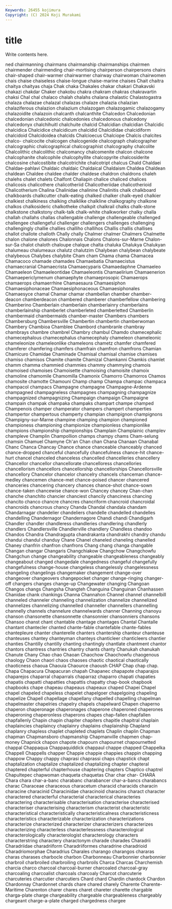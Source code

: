 ```yaml
---
Keywords: 26455 kojimura
Copyright: (C) 2024 Koji Murakami
---
```


# title

Write contents here.



ned
chairmanning chairmans chairmanship chairmanships chairmen chairmender chairmending chair-mortising chairperson chairpersons
chairs chair-shaped chair-warmer chairwarmer chairway chairwoman chairwomen chais chaise chaiseless
chaise-longue chaise-marine chaises Chait chaitra chaitya chaityas chaja Chak chaka
Chakales chakar chakari Chakavski chakazi chakdar Chaker chakobu chakra chakram
chakras chakravartin chaksi Chal chal chalaco chalah chalahs chalana chalastic
Chalastogastra chalaza chalazae chalazal chalazas chalaze chalazia chalazian chalaziferous chalazion
chalazium chalazogam chalazogamic chalazogamy chalazoidite chalazoin chalcanth chalcanthite Chalcedon Chalcedonian
chalcedonian chalcedonic chalcedonies chalcedonous chalcedony chalcedonyx chalchihuitl chalchuite chalcid Chalcidian
chalcidian Chalcidic chalcidica Chalcidice chalcidicum chalcidid Chalcididae chalcidiform chalcidoid Chalcidoidea
chalcids Chalcioecus Chalciope Chalcis chalcites chalco- chalcocite chalcogen chalcogenide chalcograph
chalcographer chalcographic chalcographical chalcographist chalcography chalcolite Chalcolithic chalcolithic chalcomancy chalcomenite
chalcon chalcone chalcophanite chalcophile chalcophyllite chalcopyrite chalcosiderite chalcosine chalcostibite chalcotrichite
chalcotript chalcus Chald Chaldaei Chaldae-pahlavi Chaldaic chaldaic Chaldaical Chaldaism Chaldea
Chaldean chaldean Chaldee chaldee chalder chaldese chaldron chaldrons chaleh chalehs
chalet chalets Chalfont Chaliapin chalice chaliced chalices chalicosis chalicothere chalicotheriid
Chalicotheriidae chalicotherioid Chalicotherium Chalina Chalinidae chalinine Chalinitis chalk chalkboard chalkboards
chalkcutter chalk-eating chalked chalker chalk-eyed chalkier chalkiest chalkiness chalking chalklike
chalkline chalkography chalkone chalkos chalkosideric chalkotheke chalkpit chalkrail chalks chalk-stone
chalkstone chalkstony chalk-talk chalk-white chalkworker chalky challa challah challahs challas
challengable challenge challengeable challenged challengee challengeful challenger challengers challenges challenging
challengingly challie challies challiho challihos Challis challis challises challot challote
challoth Chally chally Chalmer chalmer Chalmers Chalmette chalon chalone chalones
Chalonnais Chalons Chalons-sur-Marne Chalon-sur-Sa chalot chaloth chaloupe chalque chalta chaluka
Chalukya Chalukyan chalumeau chalumeaux chalutz chalutzim Chalybean chalybean chalybeate chalybeous
Chalybes chalybite Cham cham Chama chama Chamacea Chamacoco chamade chamades
Chamaebatia Chamaecistus chamaecranial Chamaecrista Chamaecyparis Chamaedaphne Chamaeleo Chamaeleon Chamaeleontidae Chamaeleontis
Chamaelirium Chamaenerion Chamaepericlymenum chamaephyte chamaeprosopic Chamaerops chamaerops chamaerrhine Chamaesaura Chamaesiphon
Chamaesiphonaceae Chamaesiphonaceous Chamaesiphonales Chamaesyce chamal Chamar chamar chambellan chamber chamber-deacon
chamberdeacon chambered chamberer chamberfellow chambering Chamberino Chamberlain chamberlain chamberlainry chamberlains
chamberlainship chamberlet chamberleted chamberletted Chamberlin chambermaid chambermaids chamber-master Chambers chambers
Chambersburg Chambersville Chambertin chambertin chamberwoman Chambery Chambioa Chamblee Chambord chambranle
chambray chambrays chambre chambrel Chambry chambul Chamdo chamecephalic chamecephalous chamecephalus
chamecephaly chameleon chameleonic chameleonize chameleonlike chameleons chametz chamfer chamfered chamferer
chamfering chamfers chamfrain chamfron chamfrons Chamian Chamicuro Chamidae Chaminade Chamisal
chamisal chamise chamises chamiso chamisos Chamite chamite Chamizal Chamkanni Chamkis
chamlet chamm chamma chammied chammies chammy chammying chamois chamoised chamoises
Chamoisette chamoising chamoisite chamoix chamoline chamomile Chamomilla Chamonix Chamorro Chamorros
Chamos chamosite chamotte Chamouni Champ champ Champa champac champaca champacol
champacs Champagne champagne Champagne-Ardenne champagned champagneless champagnes champagning champagnize champagnized
champagnizing Champaign champaign Champaigne champain champak champaka champaks champart champe
champed Champenois champer champerator champers champert champerties champertor champertous champerty
champian champignon champignons Champigny-sur-Marne champine champing champion championed championess championing
championize championless championlike champions championship championships Champlain Champlainic champlev champleve
Champlin Champollion champs champy chams Cham-selung chamsin Chamuel Chamyne Ch'an
Chan chan Chana Chanaan Chanabal Chanc Chanca Chancay Chance chance
chanceable chanceably chanced chance-dropped chanceful chancefully chancefulness chance-hit chance-hurt chancel
chanceled chanceless chancelled chancelleries chancellery Chancellor chancellor chancellorate chancelloress chancellories
chancellorism chancellors chancellorship chancellorships Chancellorsville chancellory Chancelor chancelor chancelry chancels
chanceman chance-medley chancemen chance-met chance-poised chancer chancered chanceries chancering chancery
chances chance-shot chance-sown chance-taken chancewise chance-won Chancey chancey Chan-chan chanche
chanchito chancier chanciest chancily chanciness chancing chancito chanco chancre chancres
chancriform chancroid chancroidal chancroids chancrous chancy Chanda Chandal chandala chandam
Chandarnagar chandelier chandeliers chandelle chandelled chandelles chandelling Chandernagor Chandernagore Chandi
chandi Chandigarh Chandler chandler chandleress chandleries chandlering chandlerly chandlers Chandlersville
Chandlerville chandlery Chandless chandoo Chandos Chandra Chandragupta chandrakanta chandrakhi chandry
chandu chandui chandul chanduy Chane Chanel chaneled chaneling chanelled Chaney
chanfrin chanfron chanfrons Chang chang changa changable Changan changar Changaris
Changchiakow Changchow Changchowfu Changchun change changeability changeable changeableness changeably changeabout
changed changedale changedness changeful changefully changefulness change-house changeless changelessly changelessness
changeling changelings changemaker changement change-over changeover changeovers changepocket changer change-ringing
changer-off changers changes change-up Changewater changing Changoan Changos changs Changsha
Changteh Changuina Changuinan Chanhassen Chanidae chank chankings Channa Channahon Channel
channel channelbill channeled channeler channeling channelization channelize channelized channelizes channelizing
channelled channeller channellers channelling channelly channels channelure channelwards channer Channing
chanoyu chanson chansonette chansonnette chansonnier chansonniers chansons Chansoo chanst chant
chantable chantage chantages Chantal Chantalle chantant chantecler chanted chante-fable chantefable
chante-fables chantepleure chanter chanterelle chanters chantership chanteur chanteuse chanteuses chantey
chanteyman chanteys chanticleer chanticleers chantier chanties Chantilly chantilly chanting chantingly
chantlate chantment chantor chantors chantress chantries chantry chants chanty Chanukah
chanukah Chanute Chany Chao chao Chaoan Chaochow Chaochowfu chaogenous chaology
Chaon chaori chaos chaoses chaotic chaotical chaotically chaoticness chaoua Chaouia
Chaource chaoush CHAP Chap chap chap. Chapa Chapacura Chapacuran chapah
Chapanec chapapote chaparajos chaparejos chaparral chaparrals chaparraz chaparro chapati chapaties
chapatis chapatti chapatties chapattis chapatty chap-book chapbook chapbooks chape chapeau
chapeaus chapeaux chaped Chapei Chapel chapel chapeled chapeless chapelet chapelgoer
chapelgoing chapeling chapelize Chapell chapellage chapellany chapelled chapelling chapelman chapelmaster
chapelries chapelry chapels chapelward Chapen chaperno chaperon chaperonage chaperonages chaperone
chaperoned chaperones chaperoning chaperonless chaperons chapes chap-fallen chapfallen chapfallenly Chapin
chapin chapiter chapiters chapitle chapitral chaplain chaplaincies chaplaincy chaplainry chaplains
chaplainship Chapland chaplanry chapless chaplet chapleted chaplets Chaplin chaplin Chapman
chapman Chapmansboro chapmanship Chapmanville chapmen chap-money Chapnick chapon chapote chapourn
chapournet chapournetted chappal Chappaqua Chappaquiddick chappaul chappe chapped Chappelka Chappell
Chappells chapper Chappie chappie chappies chappin chapping chappow Chappy chappy
chaprasi chaprassi chaps chapstick chapt chaptalization chaptalize chaptalized chaptalizing chapter
chapteral chaptered chapterful chapterhouse chaptering chapters Chaptico chaptrel Chapultepec chapwoman
chaqueta chaquetas Char char char- CHARA Chara chara char-a-banc charabanc
charabancer char-a-bancs charabancs charac Characeae characeous characetum characid characids characin
characine characinid Characinidae characinoid characins charact character charactered characterful characterial
characterical characteries charactering characterisable characterisation characterise characterised characteriser characterising characterism
characterist characteristic characteristical characteristically characteristicalness characteristicness characteristics characterizable characterization characterizations
characterize characterized characterizer characterizers characterizes characterizing characterless characterlessness characterological characterologically
characterologist characterology characters characterstring charactery charactonym charade charades Charadrii Charadriidae
charadriiform Charadriiformes charadrine charadrioid Charadriomorphae Charadrius Charales charango charangos chararas
charas charases charbocle charbon Charbonneau Charbonnier charbonnier charbroil charbroiled charbroiling
charbroils Charca Charcas Charchemish charcia charco charcoal charcoal-burner charcoaled charcoal-gray
charcoaling charcoalist charcoals charcoaly Charcot charcuterie charcuteries charcutier charcutiers Chard
chard Chardin chardock Chardon Chardonnay Chardonnet chards chare chared charely
Charente Charente-Maritime Charenton charer chares charet chareter charette chargable charga-plate
charge chargeability chargeable chargeableness chargeably chargeant charge-a-plate charged chargedness chargee
